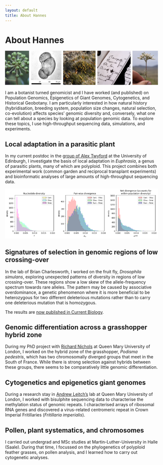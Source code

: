 ```yaml
---
layout: default
title: About Hannes
---
```



# About Hannes

![About](../img/about.jpg)


I am a botanist turned genomicist and I have worked (and published) on Population Genomics, Epigenetics of Giant Genomes, Cytogenetics, and Historical Geobotany. I am particularly interested in how natural history (hybridisation, breeding system, population size changes, natural selection, co-evolution) affects species’ genomic diversity and, conversely, what one can tell about a species by looking at population genomic data. To explore these topics, I use high-throughput sequencing data, simulations, and experiments.

## Local adaptation in a parasitic plant
In my current postdoc in the [group of Alex Twyford](http://twyford.bio.ed.ac.uk) at the University of Edinburgh, I investigate the basis of local adaptation in *Euphrasia*, a genus of parasitic plants, many of which are polyploid. This project combines both experimental work (common garden and reciprocal transplant experiments) and bioinformatic analyses of large amounts of high-throughput sequencing data.

![pairwise stats](../img/FI_disomic.png)

## Signatures of selection in genomic regions of low crossing-over
In the lab of Brian Charlesworth, I worked on the fruit fly, *Drosophila simulans*, exploring unexpected patterns of diversity in regions of low crossing-over. These regions show a low skew of the allele-frequency spectrum towards rare alleles. The pattern may be caused by associative overdominance, a genetic phenomenon where it is more beneficial to be heterozygous for two different deleterious mutations rather than to carry one deleterious mutation that is homozygous.

The results are [now published in Current Biology](https://authors.elsevier.com/a/1aME23QW8RqLBN).

## Genomic differentiation across a grasshopper hybrid zone
During my PhD project with [Richard Nichols](https://www.qmul.ac.uk/sbcs/staff/richardnichols.html) at Queen Mary University of London, I worked on the hybrid zone of the grasshopper, *Podisma pedestris*, which has two chromosomally diverged groups that meet in the South of France. While there is strong selection against hybrids between these groups, there seems to be comparatively little genomic differentiation.

## Cytogenetics and epigenetics giant genomes
During a research stay in [Andrew Leitch’s](https://evolve.sbcs.qmul.ac.uk/leitch/) lab at Queen Mary University of London, I worked with bisulphite sequencing data to characterise the methylation status of genomic repeats. I characterised arrays of ribosomal RNA genes and discovered a virus-related centromeric repeat in Crown Imperial Fritillaries (*Fritillaria imperialis*).

## Pollen, plant systematics, and chromosomes
I carried out undergrad and MSc studies at Martin-Luther-University in Halle (Saale). During that time, I focussed on the phylogenetics of polyploid feather grasses, on pollen analysis, and I learned how to carry out cytogenetic analyses.
